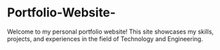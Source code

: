 # Portfolio-Website-
Welcome to my personal portfolio website! This site showcases my skills, projects, and experiences in the field of Technology and Engineering.
